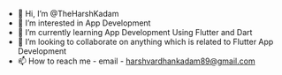 - 👋 Hi, I’m @TheHarshKadam
- 👀 I’m interested in App Development
- 🌱 I’m currently learning App Development Using Flutter and Dart
- 💞️ I’m looking to collaborate on anything which is related to Flutter App Development
- 📫 How to reach me - email - harshvardhankadam89@gmail.com

<!---
TheHarshKadam/TheHarshKadam is a ✨ special ✨ repository because its `README.md` (this file) appears on your GitHub profile.
You can click the Preview link to take a look at your changes.
--->
